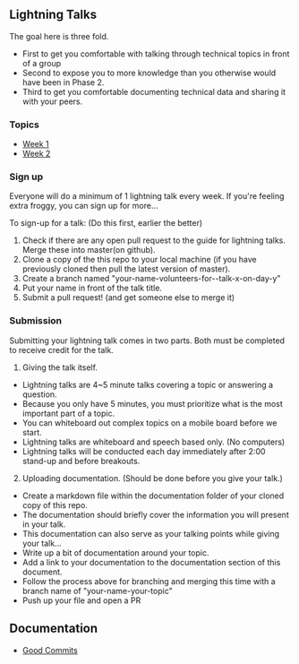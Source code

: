 ## Lightning Talks

The goal here is three fold.
- First to get you comfortable with talking through technical topics in front of a group
- Second to expose you to more knowledge than you otherwise would have been in Phase 2.
- Third to get you comfortable documenting technical data and sharing it with your peers.

### Topics

- [Week 1](2-phase/1-week.md)
- [Week 2](2-phase/2-week.md)

### Sign up

Everyone will do a minimum of 1 lightning talk every week. If you're feeling extra froggy, you can sign up for more...

To sign-up for a talk: (Do this first, earlier the better)

1. Check if there are any open pull request to the guide for lightning talks.
Merge these into master(on github).
2. Clone a copy of the this repo to your local machine (if you have previously
cloned then pull the latest version of master).
3. Create a branch named "your-name-volunteers-for--talk-x-on-day-y"
4. Put your name in front of the talk title.
5. Submit a pull request!  (and get someone else to merge it)

### Submission

Submitting your lightning talk comes in two parts. Both must be completed to receive credit for the talk.

1. Giving the talk itself.

- Lightning talks are 4~5 minute talks covering a topic or answering a question.
- Because you only have 5 minutes, you must prioritize what is the most important part of a topic.
- You can whiteboard out complex topics on a mobile board before we start.
- Lightning talks are whiteboard and speech based only. (No computers)
- Lightning talks will be conducted each day immediately after 2:00 stand-up and before breakouts.

2. Uploading documentation. (Should be done before you give your talk.)

- Create a markdown file within the documentation folder of your cloned copy of this repo.
- The documentation should briefly cover the information you will present in your talk.
- This documentation can also serve as your talking points while giving your talk...
- Write up a bit of documentation around your topic.
- Add a link to your documentation to the documentation section of this document.
- Follow the process above for branching and merging this time with a branch name of "your-name-your-topic"
- Push up your file and open a PR


## Documentation

- [Good Commits](2-phase/documentation/good_commit.md)
